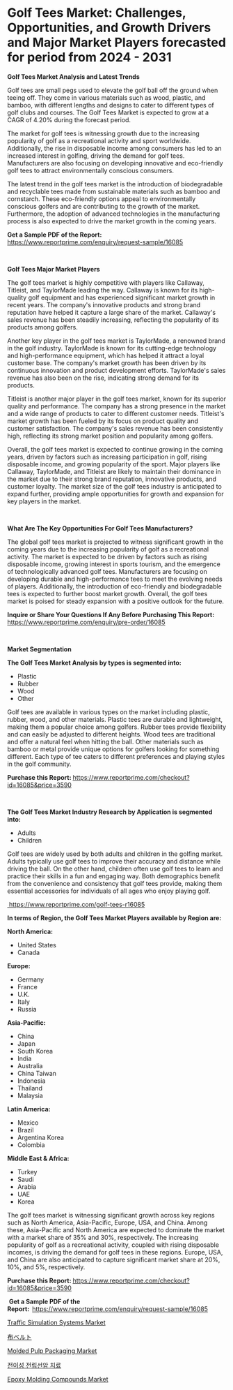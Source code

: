 <p><h1>Golf Tees Market: Challenges, Opportunities, and Growth Drivers and Major Market Players forecasted for period from 2024 - 2031</h1></p><p><strong>Golf Tees Market Analysis and Latest Trends</strong></p>
<p><p>Golf tees are small pegs used to elevate the golf ball off the ground when teeing off. They come in various materials such as wood, plastic, and bamboo, with different lengths and designs to cater to different types of golf clubs and courses. The Golf Tees Market is expected to grow at a CAGR of 4.20% during the forecast period.</p><p>The market for golf tees is witnessing growth due to the increasing popularity of golf as a recreational activity and sport worldwide. Additionally, the rise in disposable income among consumers has led to an increased interest in golfing, driving the demand for golf tees. Manufacturers are also focusing on developing innovative and eco-friendly golf tees to attract environmentally conscious consumers.</p><p>The latest trend in the golf tees market is the introduction of biodegradable and recyclable tees made from sustainable materials such as bamboo and cornstarch. These eco-friendly options appeal to environmentally conscious golfers and are contributing to the growth of the market. Furthermore, the adoption of advanced technologies in the manufacturing process is also expected to drive the market growth in the coming years.</p></p>
<p><strong>Get a Sample PDF of the Report:&nbsp;</strong> <a href="https://www.reportprime.com/enquiry/request-sample/16085">https://www.reportprime.com/enquiry/request-sample/16085</a></p>
<p>&nbsp;</p>
<p><strong>Golf Tees Major Market Players</strong></p>
<p><p>The golf tees market is highly competitive with players like Callaway, Titleist, and TaylorMade leading the way. Callaway is known for its high-quality golf equipment and has experienced significant market growth in recent years. The company's innovative products and strong brand reputation have helped it capture a large share of the market. Callaway's sales revenue has been steadily increasing, reflecting the popularity of its products among golfers.</p><p>Another key player in the golf tees market is TaylorMade, a renowned brand in the golf industry. TaylorMade is known for its cutting-edge technology and high-performance equipment, which has helped it attract a loyal customer base. The company's market growth has been driven by its continuous innovation and product development efforts. TaylorMade's sales revenue has also been on the rise, indicating strong demand for its products.</p><p>Titleist is another major player in the golf tees market, known for its superior quality and performance. The company has a strong presence in the market and a wide range of products to cater to different customer needs. Titleist's market growth has been fueled by its focus on product quality and customer satisfaction. The company's sales revenue has been consistently high, reflecting its strong market position and popularity among golfers.</p><p>Overall, the golf tees market is expected to continue growing in the coming years, driven by factors such as increasing participation in golf, rising disposable income, and growing popularity of the sport. Major players like Callaway, TaylorMade, and Titleist are likely to maintain their dominance in the market due to their strong brand reputation, innovative products, and customer loyalty. The market size of the golf tees industry is anticipated to expand further, providing ample opportunities for growth and expansion for key players in the market.</p></p>
<p>&nbsp;</p>
<p><strong>What Are The Key Opportunities For Golf Tees Manufacturers?</strong></p>
<p><p>The global golf tees market is projected to witness significant growth in the coming years due to the increasing popularity of golf as a recreational activity. The market is expected to be driven by factors such as rising disposable income, growing interest in sports tourism, and the emergence of technologically advanced golf tees. Manufacturers are focusing on developing durable and high-performance tees to meet the evolving needs of players. Additionally, the introduction of eco-friendly and biodegradable tees is expected to further boost market growth. Overall, the golf tees market is poised for steady expansion with a positive outlook for the future.</p></p>
<p><strong>Inquire or Share Your Questions If Any Before Purchasing This Report:</strong> <a href="https://www.reportprime.com/enquiry/pre-order/16085">https://www.reportprime.com/enquiry/pre-order/16085</a></p>
<p>&nbsp;</p>
<p><strong>Market Segmentation</strong></p>
<p><strong>The Golf Tees Market Analysis by types is segmented into:</strong></p>
<p><ul><li>Plastic</li><li>Rubber</li><li>Wood</li><li>Other</li></ul></p>
<p><p>Golf tees are available in various types on the market including plastic, rubber, wood, and other materials. Plastic tees are durable and lightweight, making them a popular choice among golfers. Rubber tees provide flexibility and can easily be adjusted to different heights. Wood tees are traditional and offer a natural feel when hitting the ball. Other materials such as bamboo or metal provide unique options for golfers looking for something different. Each type of tee caters to different preferences and playing styles in the golf community.</p></p>
<p><strong>Purchase this Report:&nbsp;</strong><a href="https://www.reportprime.com/checkout?id=16085&price=3590">https://www.reportprime.com/checkout?id=16085&price=3590</a></p>
<p>&nbsp;</p>
<p><strong>The Golf Tees Market Industry Research by Application is segmented into:</strong></p>
<p><ul><li>Adults</li><li>Children</li></ul></p>
<p><p>Golf tees are widely used by both adults and children in the golfing market. Adults typically use golf tees to improve their accuracy and distance while driving the ball. On the other hand, children often use golf tees to learn and practice their skills in a fun and engaging way. Both demographics benefit from the convenience and consistency that golf tees provide, making them essential accessories for individuals of all ages who enjoy playing golf.</p></p>
<p><a href="https://www.reportprime.com/golf-tees-r16085">&nbsp;https://www.reportprime.com/golf-tees-r16085</a></p>
<p><strong>In terms of Region, the Golf Tees Market Players available by Region are:</strong></p>
<p>
    <p> <strong> North America: </strong>
        <ul>
            <li>United States</li>
            <li>Canada</li>
        </ul>
        </p> 
    <p> <strong> Europe: </strong>
        <ul>
            <li>Germany</li>
            <li>France</li>
            <li>U.K.</li>
            <li>Italy</li>
            <li>Russia</li>
        </ul>
        </p> 
    <p> <strong> Asia-Pacific: </strong>
        <ul>
            <li>China</li>
            <li>Japan</li>
            <li>South Korea</li>
            <li>India</li>
            <li>Australia</li>
            <li>China Taiwan</li>
            <li>Indonesia</li>
            <li>Thailand</li>
            <li>Malaysia</li>
        </ul>
        </p> 
    <p> <strong> Latin America: </strong>
        <ul>
            <li>Mexico</li>
            <li>Brazil</li>
            <li>Argentina Korea</li>
            <li>Colombia</li>
        </ul>
        </p> 
    <p> <strong> Middle East & Africa: </strong>
        <ul>
            <li>Turkey</li>
            <li>Saudi</li>
            <li>Arabia</li>
            <li>UAE</li>
            <li>Korea</li>
        </ul>
    </p>
    </p>
<p><p>The golf tees market is witnessing significant growth across key regions such as North America, Asia-Pacific, Europe, USA, and China. Among these, Asia-Pacific and North America are expected to dominate the market with a market share of 35% and 30%, respectively. The increasing popularity of golf as a recreational activity, coupled with rising disposable incomes, is driving the demand for golf tees in these regions. Europe, USA, and China are also anticipated to capture significant market share at 20%, 10%, and 5%, respectively.</p></p>
<p><strong>Purchase this Report: </strong><a href="https://www.reportprime.com/checkout?id=16085&price=3590">https://www.reportprime.com/checkout?id=16085&price=3590</a></p>
<p>&nbsp;<strong>Get a Sample PDF of the Report:&nbsp;&nbsp;</strong><a href="https://www.reportprime.com/enquiry/request-sample/16085">https://www.reportprime.com/enquiry/request-sample/16085</a></p>
<p><strong></strong></p>
<p><p><a href="https://github.com/wusalecollins540tpqoz/Market-Research-Report-List-2/blob/main/traffic-simulation-systems-market.md">Traffic Simulation Systems Market</a></p><p><a href="https://medium.com/@kelsitorphy644/2031%E5%B9%B4%E3%81%BE%E3%81%A7%E3%81%AE%E6%9C%9F%E9%96%93%E3%81%AB%E4%BA%88%E6%B8%AC%E3%81%95%E3%82%8C%E3%82%8B%E5%B8%83%E5%B8%AF%E5%B8%82%E5%A0%B4%E3%81%AE%E5%8B%95%E5%90%91%E3%81%A8%E5%B8%82%E5%A0%B4%E5%88%86%E6%9E%90-bb9c3b506ad3">布ベルト</a></p><p><a href="https://github.com/pjcfca/Market-Research-Report-List-2/blob/main/molded-pulp-packaging-market.md">Molded Pulp Packaging Market</a></p><p><a href="https://github.com/royErdmtyan906778/Market-Research-Report-List-1/blob/main/384040223902.md">전이성 전립선암 치료</a></p><p><a href="https://issuu.com/reportprime-2/docs/epoxy-molding-compounds-market-size-2030.pptx">Epoxy Molding Compounds Market</a></p></p>